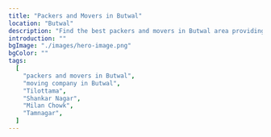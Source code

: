 ```yaml
---
title: "Packers and Movers in Butwal"
location: "Butwal"
description: "Find the best packers and movers in Butwal area providing efficient moving services tailored to your needs."
introduction: ""
bgImage: "./images/hero-image.png"
bgColor: ""
tags:
  [
    "packers and movers in Butwal",
    "moving company in Butwal",
    "Tilottama",
    "Shankar Nagar",
    "Milan Chowk",
    "Tamnagar",
  ]
---
```

